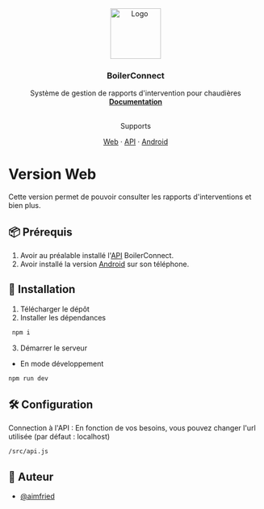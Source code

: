 <div align="center">
    <img src="http://boilerconnect.ddns.net/logo.png" alt="Logo" width="100" height="100">

  <h3 align="center">BoilerConnect</h3>

  <p align="center">
   Système de gestion de rapports d'intervention pour chaudières
    <br />
    <a href="https://github.com/AimFried/boilerconnect_web"><strong>Documentation</strong></a>
    <br />
    <br />
    <p align="center">Supports</p>
    <a href="https://github.com/AimFried/boilerconnect_web">Web</a>
    ·
    <a href="https://github.com/AimFried/boilerconnect_api">API</a>
    ·
    <a href="https://github.com/AimFried/boilerconnect_apk">Android</a>
  </p>
</div>

# Version Web

Cette version permet de pouvoir consulter les rapports d'interventions et bien plus.


## 📦 Prérequis

1. Avoir au préalable installé l'<a href="https://github.com/AimFried/boilerconnect_api">API</a> BoilerConnect. <br >
2. Avoir installé la version <a href="https://github.com/AimFried/boilerconnect_apk">Android</a> sur son téléphone.


## :bookmark_tabs: Installation

1. Télécharger le dépôt <br >
2. Installer les dépendances
```bash
 npm i
```
3. Démarrer le serveur
 * En mode développement
  ```bash
  npm run dev
  ```
## 🛠️ Configuration

Connection à l'API :
En fonction de vos besoins, vous pouvez changer l'url utilisée (par défaut : localhost)
```bash
/src/api.js
 ```
## 🤠 Auteur

- [@aimfried](https://www.github.com/aimfried])
